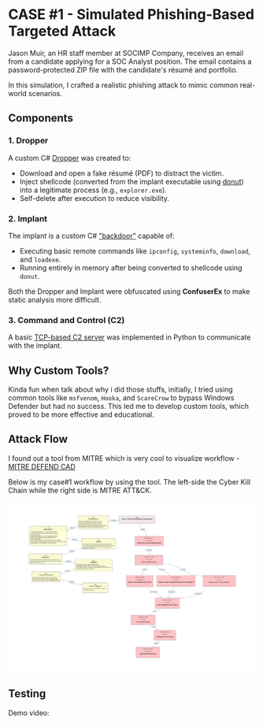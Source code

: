 # CASE #1 - Simulated Phishing-Based Targeted Attack

Jason Muir, an HR staff member at SOCIMP Company, receives an email from a candidate applying for a SOC Analyst position. The email contains a password-protected ZIP file with the candidate's résumé and portfolio. 

In this simulation, I crafted a realistic phishing attack to mimic common real-world scenarios.

## Components

### 1. **Dropper**
A custom C# [Dropper](/adversaries-emulation/case#1-fakecv-phishing-attack/cvdropper.cs) was created to:
- Download and open a fake résumé (PDF) to distract the victim.
- Inject shellcode (converted from the implant executable using [donut](https://github.com/TheWover/donut)) into a legitimate process (e.g., `explorer.exe`).
- Self-delete after execution to reduce visibility.

### 2. **Implant**
The implant is a custom C# ["backdoor"](/adversaries-emulation/case#1-fakecv-phishing-attack/implant.cs) capable of:
- Executing basic remote commands like `ipconfig`, `systeminfo`, `download`, and `loadexe`.
- Running entirely in memory after being converted to shellcode using `donut`.

Both the Dropper and Implant were obfuscated using **ConfuserEx** to make static analysis more difficult.

### 3. **Command and Control (C2)**
A basic [TCP-based C2 server](/adversaries-emulation/case#1-fakecv-phishing-attack/tcp_c2_server.py) was implemented in Python to communicate with the implant.

## Why Custom Tools?
Kinda fun when talk about why i did those stuffs, initially, I tried using common tools like `msfvenom`, `Hooka`, and `ScareCrow` to bypass Windows Defender but had no success. This led me to develop custom tools, which proved to be more effective and educational.

## Attack Flow 
I found out a tool from MITRE which is very cool to visualize workflow - [MITRE DEFEND CAD](https://d3fend.mitre.org/cad/)

Below is my case#1 workflow by using the tool. The left-side the Cyber Kill Chain while the right side is MITRE ATT&CK.

![case1](/images/case1/case1-mitrecad.png)

## Testing 
Demo video: 